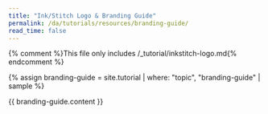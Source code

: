 ```yaml
---
title: "Ink/Stitch Logo & Branding Guide"
permalink: /da/tutorials/resources/branding-guide/
read_time: false
---
```

{% comment %}This file only includes /_tutorial/inkstitch-logo.md{% endcomment %}

{% assign branding-guide = site.tutorial | where: "topic", "branding-guide" | sample %}

{{ branding-guide.content }}
